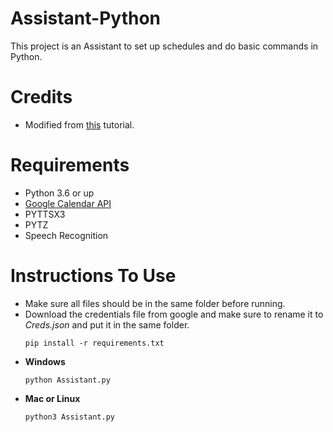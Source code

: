 # Assistant-Python
This project is an Assistant to set up schedules and do basic commands in Python.

# Credits
 - Modified from [this](https://www.youtube.com/watch?v=-AzGZ_CHzJk&list=PLzMcBGfZo4-mBungzp4GO4fswxO8wTEFx) tutorial.

# Requirements
 - Python 3.6 or up
 - [Google Calendar API](https://developers.google.com/calendar/quickstart/python?authuser=3)
 - PYTTSX3
 - PYTZ
 - Speech Recognition
 
 # Instructions To Use
 - Make sure all files should be in the same folder before running.
 - Download the credentials file from google and make sure to rename it to *Creds.json* and put it in the same folder.
   ``` 
   pip install -r requirements.txt
   ```
 - **Windows**
   ```
   python Assistant.py
   ```
 - **Mac or Linux**
   ```
   python3 Assistant.py
   ```
